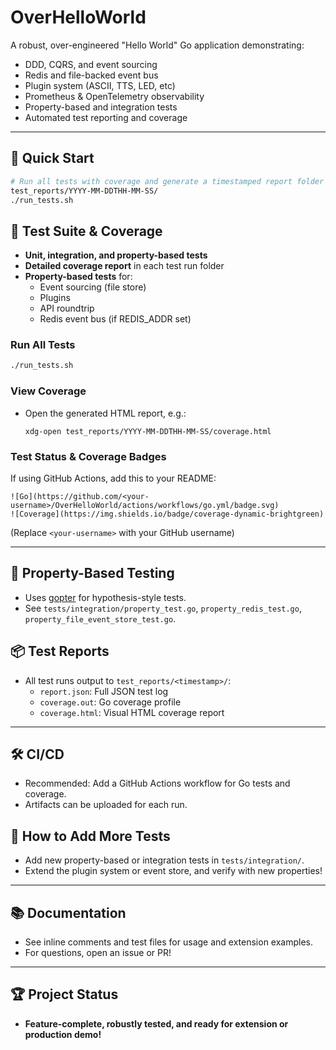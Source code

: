 # OverHelloWorld

A robust, over-engineered "Hello World" Go application demonstrating:
- DDD, CQRS, and event sourcing
- Redis and file-backed event bus
- Plugin system (ASCII, TTS, LED, etc)
- Prometheus & OpenTelemetry observability
- Property-based and integration tests
- Automated test reporting and coverage

---

## 🚀 Quick Start

```bash
# Run all tests with coverage and generate a timestamped report folder
test_reports/YYYY-MM-DDTHH-MM-SS/
./run_tests.sh
```

## 🧪 Test Suite & Coverage

- **Unit, integration, and property-based tests**
- **Detailed coverage report** in each test run folder
- **Property-based tests** for:
  - Event sourcing (file store)
  - Plugins
  - API roundtrip
  - Redis event bus (if REDIS_ADDR set)

### Run All Tests
```bash
./run_tests.sh
```

### View Coverage
- Open the generated HTML report, e.g.:
  ```
  xdg-open test_reports/YYYY-MM-DDTHH-MM-SS/coverage.html
  ```

### Test Status & Coverage Badges

If using GitHub Actions, add this to your README:

```
![Go](https://github.com/<your-username>/OverHelloWorld/actions/workflows/go.yml/badge.svg)
![Coverage](https://img.shields.io/badge/coverage-dynamic-brightgreen)
```

(Replace `<your-username>` with your GitHub username)

---

## 🔬 Property-Based Testing

- Uses [gopter](https://github.com/leanovate/gopter) for hypothesis-style tests.
- See `tests/integration/property_test.go`, `property_redis_test.go`, `property_file_event_store_test.go`.

## 📦 Test Reports
- All test runs output to `test_reports/<timestamp>/`:
  - `report.json`: Full JSON test log
  - `coverage.out`: Go coverage profile
  - `coverage.html`: Visual HTML coverage report

---

## 🛠️ CI/CD
- Recommended: Add a GitHub Actions workflow for Go tests and coverage.
- Artifacts can be uploaded for each run.

## 📝 How to Add More Tests
- Add new property-based or integration tests in `tests/integration/`.
- Extend the plugin system or event store, and verify with new properties!

---

## 📚 Documentation
- See inline comments and test files for usage and extension examples.
- For questions, open an issue or PR!

---

## 🏆 Project Status
- **Feature-complete, robustly tested, and ready for extension or production demo!**
